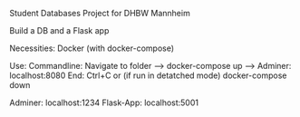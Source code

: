 Student Databases Project for DHBW Mannheim

Build a DB and a Flask app

Necessities:
Docker (with docker-compose)

Use:
Commandline: Navigate to folder --> docker-compose up --> Adminer: localhost:8080
End: Ctrl+C or (if run in detatched mode) docker-compose down

Adminer: localhost:1234
Flask-App: localhost:5001